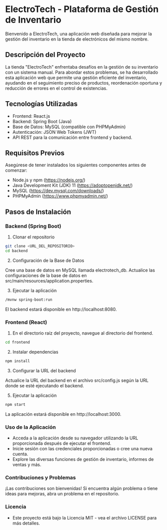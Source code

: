 # ElectroTech - Plataforma de Gestión de Inventario

Bienvenido a ElectroTech, una aplicación web diseñada para mejorar la gestión del inventario en la tienda de electrónicos del mismo nombre.

## Descripción del Proyecto

La tienda "ElectroTech" enfrentaba desafíos en la gestión de su inventario con un sistema manual. Para abordar estos problemas, se ha desarrollado esta aplicación web que permite una gestión eficiente del inventario, ayudando en el seguimiento preciso de productos, reordenación oportuna y reducción de errores en el control de existencias.

## Tecnologías Utilizadas

- Frontend: React.js
- Backend: Spring Boot (Java)
- Base de Datos: MySQL (compatible con PHPMyAdmin)
- Autenticación: JSON Web Tokens (JWT)
- API REST para la comunicación entre frontend y backend.

## Requisitos Previos

Asegúrese de tener instalados los siguientes componentes antes de comenzar:

- Node.js y npm (https://nodejs.org/)
- Java Development Kit (JDK) 11 (https://adoptopenjdk.net/)
- MySQL (https://dev.mysql.com/downloads/)
- PHPMyAdmin (https://www.phpmyadmin.net/)

## Pasos de Instalación

### Backend (Spring Boot)

1. Clonar el repositorio

```bash
git clone <URL_DEL_REPOSITORIO>
cd backend
````

2. Configuración de la Base de Datos

Cree una base de datos en MySQL llamada electrotech_db.
Actualice las configuraciones de la base de datos en src/main/resources/application.properties.

3. Ejecutar la aplicación

```bash
/mvnw spring-boot:run
````
El backend estará disponible en http://localhost:8080.

### Frontend (React)
1. En el directorio raíz del proyecto, navegue al directorio del frontend.
   
```bash
cd frontend
```
2. Instalar dependencias
   
```bash
npm install
```
3. Configurar la URL del backend
   
Actualice la URL del backend en el archivo src/config.js según la URL donde se esté ejecutando el backend.

5. Ejecutar la aplicación

```bash
npm start
```
La aplicación estará disponible en http://localhost:3000.

### Uso de la Aplicación
- Acceda a la aplicación desde su navegador utilizando la URL proporcionada después de ejecutar el frontend.
- Inicie sesión con las credenciales proporcionadas o cree una nueva cuenta.
- Explore las diversas funciones de gestión de inventario, informes de ventas y más.

### Contribuciones y Problemas
¡Las contribuciones son bienvenidas! Si encuentra algún problema o tiene ideas para mejoras, abra un problema en el repositorio.

### Licencia
- Este proyecto está bajo la Licencia MIT - vea el archivo LICENSE para más detalles.
